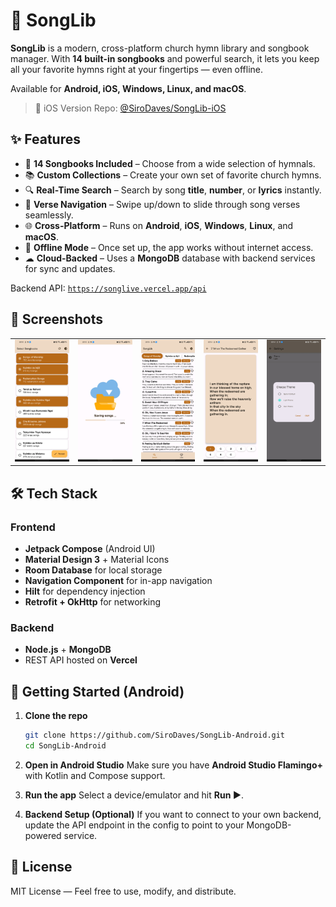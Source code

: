 # 🎵 SongLib

**SongLib** is a modern, cross-platform church hymn library and songbook manager.
With **14 built-in songbooks** and powerful search, it lets you keep all your favorite hymns right at your fingertips — even offline.

Available for **Android, iOS, Windows, Linux, and macOS**.

> 🔗 iOS Version Repo: [@SiroDaves/SongLib-iOS](https://github.com/SiroDaves/SongLib-iOS)

## ✨ Features

* 📖 **14 Songbooks Included** – Choose from a wide selection of hymnals.
* 📚 **Custom Collections** – Create your own set of favorite church hymns.
* 🔍 **Real-Time Search** – Search by song **title**, **number**, or **lyrics** instantly.
* 📜 **Verse Navigation** – Swipe up/down to slide through song verses seamlessly.
* 🌐 **Cross-Platform** – Runs on **Android**, **iOS**, **Windows**, **Linux**, and **macOS**.
* 📶 **Offline Mode** – Once set up, the app works without internet access.
* ☁ **Cloud-Backed** – Uses a **MongoDB** database with backend services for sync and updates.

Backend API: [`https://songlive.vercel.app/api`](https://songlive.vercel.app/api)

## 📸 Screenshots

<table>
    <tr>
        <td><img src="screenshots/image1.jpg" width="150px" /></td>
        <td><img src="screenshots/image2.jpg" width="150px" /></td>
        <td><img src="screenshots/image3.jpg" width="150px" /></td>
        <td><img src="screenshots/image4.jpg" width="150px" /></td>
        <td><img src="screenshots/image5.jpg" width="150px" /></td>
    </tr>
</table>

## 🛠 Tech Stack

### **Frontend**

* **Jetpack Compose** (Android UI)
* **Material Design 3** + Material Icons
* **Room Database** for local storage
* **Navigation Component** for in-app navigation
* **Hilt** for dependency injection
* **Retrofit + OkHttp** for networking

### **Backend**

* **Node.js** + **MongoDB**
* REST API hosted on **Vercel**

## 🚀 Getting Started (Android)

1. **Clone the repo**

   ```bash
   git clone https://github.com/SiroDaves/SongLib-Android.git
   cd SongLib-Android
   ```

2. **Open in Android Studio**
   Make sure you have **Android Studio Flamingo+** with Kotlin and Compose support.

3. **Run the app**
   Select a device/emulator and hit **Run ▶**.

4. **Backend Setup (Optional)**
   If you want to connect to your own backend, update the API endpoint in the config to point to your MongoDB-powered service.

## 📄 License

MIT License — Feel free to use, modify, and distribute.
